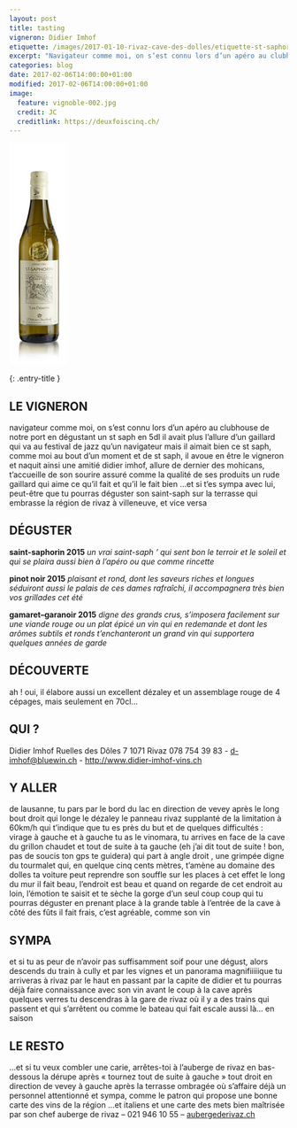 ```yaml
---
layout: post
title: tasting
vigneron: Didier Imhof
etiquette: /images/2017-01-10-rivaz-cave-des-dolles/etiquette-st-saphorin-desert.jpg
excerpt: "Navigateur comme moi, on s’est connu lors d’un apéro au clubhouse de notre port en dégustant un st saph en 5dl il avait plus l’allure d’un gaillard qui va au festival de jazz qu’un navigateur mais il aimait bien ce st saph, ..."
categories: blog
date: 2017-02-06T14:00:00+01:00
modified: 2017-02-06T14:00:00+01:00
image:
  feature: vignoble-002.jpg
  credit: JC
  creditlink: https://deuxfoiscinq.ch/
---
```



![](/images/2017-01-10-rivaz-cave-des-dolles/2_st-saphorin-desert50.jpg)

{: .entry-title }

## LE VIGNERON
navigateur comme moi, on s’est connu lors d’un apéro au clubhouse de notre port
en dégustant un st saph en 5dl
il avait plus l’allure d’un gaillard qui va au festival de jazz qu’un navigateur
mais il aimait bien ce st saph, comme moi
au bout d’un moment et de st saph, il avoue en être le vigneron et naquit ainsi une amitié
didier imhof, allure de dernier des mohicans, t’accueille de son sourire assuré comme la qualité de ses produits
un rude gaillard qui aime ce qu’il fait et qu’il le fait bien
…et si t’es sympa avec lui, peut-être que tu pourras déguster son saint-saph sur la terrasse qui embrasse la région de rivaz à villeneuve, et vice versa

## DÉGUSTER
**saint-saphorin 2015**
*un vrai saint-saph ‘ qui sent bon le terroir et le soleil et qui se plaira aussi bien à l’apéro ou que comme rincette*

**pinot noir 2015**
*plaisant et rond, dont les saveurs riches et longues séduiront aussi le palais de ces dames
rafraîchi, il accompagnera très bien vos grillades cet été*

**gamaret–garanoir 2015**
*digne des grands crus, s’imposera facilement sur une viande rouge ou un plat épicé
un vin qui en redemande et dont les arômes subtils et ronds t’enchanteront
un grand vin qui supportera quelques années de garde*

## DÉCOUVERTE
ah ! oui, il élabore aussi un excellent dézaley et un assemblage rouge de 4 cépages, mais seulement en 70cl…

## QUI ?
Didier Imhof
Ruelles des Dôles 7
1071 Rivaz
078 754 39 83 - d-imhof@bluewin.ch - http://www.didier-imhof-vins.ch

## Y ALLER
de lausanne, tu pars par le bord du lac en direction de vevey
après le long bout droit qui longe le dézaley le panneau rivaz supplanté de la limitation à 60km/h qui t’indique que tu es près du but et de quelques difficultés : virage à gauche et à gauche tu as le vinomara,
tu arrives en face de la cave du grillon chaudet et tout de suite à ta gauche (eh j’ai dit tout de suite ! bon, pas de soucis ton gps te guidera) qui part à angle droit , une grimpée digne du tourmalet qui, en quelque cinq cents mètres, t’amène au domaine des dolles
ta voiture peut reprendre son souffle sur les places à cet effet le long du mur
il fait beau, l’endroit est beau et quand on regarde de cet endroit au loin, l’émotion te saisit et te sèche la gorge d’un seul coup
coup qui tu pourras déguster en prenant place à la grande table à l’entrée de la cave à côté des fûts
il fait frais, c’est agréable, comme son vin

## SYMPA
et si tu as peur de n’avoir pas suffisamment soif pour une dégust, alors descends du train à cully et par les vignes et un panorama magnifiiiiique tu arriveras à rivaz par le haut en passant par la capite de didier et tu pourras déjà faire connaissance avec son vin avant le coup à la cave
après quelques verres tu descendras à la gare de rivaz où il y a des trains qui passent et qui s’arrêtent ou comme le bateau qui fait escale aussi là… en saison

## LE RESTO
…et si tu veux combler une carie, arrêtes-toi à l’auberge de rivaz en bas-dessous la dérupe après « tournez tout de suite à gauche » tout droit en direction de vevey
à gauche après la terrasse ombragée où s’affaire déjà un personnel attentionné et sympa, comme le patron qui propose une bonne carte des vins de la région …et italiens et une carte des mets bien maîtrisée par son chef
auberge de rivaz – 021 946 10 55 – [aubergederivaz.ch](http://www.aubergederivaz.ch)
